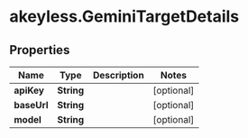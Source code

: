 # akeyless.GeminiTargetDetails

## Properties

Name | Type | Description | Notes
------------ | ------------- | ------------- | -------------
**apiKey** | **String** |  | [optional] 
**baseUrl** | **String** |  | [optional] 
**model** | **String** |  | [optional] 


